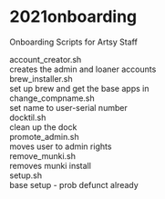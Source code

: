 # 2021onboarding  
Onboarding Scripts for Artsy Staff  
    
account_creator.sh  
  creates the admin and loaner accounts  
brew_installer.sh  
  set up brew and get the base apps in  
change_compname.sh  
  set name to user-serial number  
docktil.sh  
  clean up the dock   
promote_admin.sh  
  moves user to admin rights  
remove_munki.sh  
  removes munki install  
setup.sh  
  base setup - prob defunct already  
